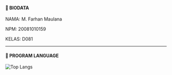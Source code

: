#### 🔰 BIODATA

NAMA: M. Farhan Maulana

NPM: 20081010159

KELAS: D081

___

#### 🔰 PROGRAM LANGUAGE
![Top Langs](https://github-readme-stats.vercel.app/api/top-langs/?username=aranaywa&theme=midnight-purple)
